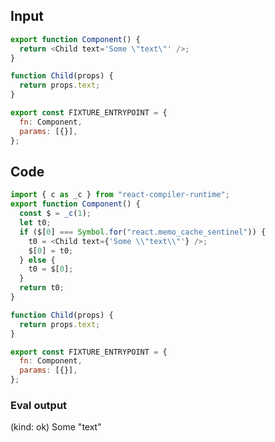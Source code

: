 
## Input

```javascript
export function Component() {
  return <Child text='Some \"text\"' />;
}

function Child(props) {
  return props.text;
}

export const FIXTURE_ENTRYPOINT = {
  fn: Component,
  params: [{}],
};

```

## Code

```javascript
import { c as _c } from "react-compiler-runtime";
export function Component() {
  const $ = _c(1);
  let t0;
  if ($[0] === Symbol.for("react.memo_cache_sentinel")) {
    t0 = <Child text={'Some \\"text\\"'} />;
    $[0] = t0;
  } else {
    t0 = $[0];
  }
  return t0;
}

function Child(props) {
  return props.text;
}

export const FIXTURE_ENTRYPOINT = {
  fn: Component,
  params: [{}],
};

```
      
### Eval output
(kind: ok) Some \"text\"